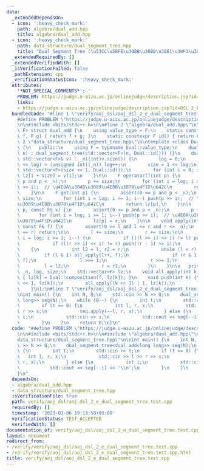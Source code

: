 ```yaml
---
data:
  _extendedDependsOn:
  - icon: ':heavy_check_mark:'
    path: algebra/dual_add.hpp
    title: algebra/dual_add.hpp
  - icon: ':heavy_check_mark:'
    path: data_structure/dual_segment_tree.hpp
    title: "Dual Segment Tree (\u53CC\u5BFE\u30BB\u30B0\u30E1\u30F3\u30C8\u6728)"
  _extendedRequiredBy: []
  _extendedVerifiedWith: []
  _isVerificationFailed: false
  _pathExtension: cpp
  _verificationStatusIcon: ':heavy_check_mark:'
  attributes:
    '*NOT_SPECIAL_COMMENTS*': ''
    PROBLEM: https://judge.u-aizu.ac.jp/onlinejudge/description.jsp?id=DSL_2_E
    links:
    - https://judge.u-aizu.ac.jp/onlinejudge/description.jsp?id=DSL_2_E
  bundledCode: "#line 1 \"verify/aoj_dsl/aoj_dsl_2_e_dual_segment_tree.test.cpp\"\n\
    #define PROBLEM \"https://judge.u-aizu.ac.jp/onlinejudge/description.jsp?id=DSL_2_E\"\
    \n\n#include <bits/stdc++.h>\n\n#line 2 \"algebra/dual_add.hpp\"\n\ntemplate <class\
    \ F> struct dual_add {\n    using value_type = F;\n    static constexpr F composition(F\
    \ f, F g) { return f + g; }\n    static constexpr F id() { return 0; }\n};\n#line\
    \ 2 \"data_structure/dual_segment_tree.hpp\"\n\ntemplate <class Dual> struct dual_segment_tree\
    \ {\n   public:\n    using F = typename Dual::value_type;\n    dual_segment_tree(int\
    \ n) : dual_segment_tree(std::vector<F>(n, Dual::id())) {}\n    dual_segment_tree(const\
    \ std::vector<F>& v) : _n((int)v.size()) {\n        log = 0;\n        while ((1U\
    \ << log) < (unsigned int)(_n)) log++;\n        size = 1 << log;\n        lz =\
    \ std::vector<F>(size << 1, Dual::id());\n        for (int i = 0; i < _n; i++)\
    \ lz[i + size] = v[i];\n    }\n\n    F operator[](int p) {\n        assert(0 <=\
    \ p and p < _n);\n        p += size;\n        for (int i = log; i >= 1; i--) push(p\
    \ >> i);  // \u4E0A\u304B\u3089\u4E0B\u3078\u4F1D\u642C\n        return lz[p];\n\
    \    }\n\n    F get(int p) {\n        assert(0 <= p and p < _n);\n        p +=\
    \ size;\n        for (int i = log; i >= 1; i--) push(p >> i);  // \u4E0A\u304B\
    \u3089\u4E0B\u3078\u4F1D\u642C\n        return lz[p];\n    }\n\n    void set(int\
    \ p, const F& x) {\n        assert(0 <= p and p < _n);\n        p += size;\n \
    \       for (int i = log; i >= 1; i--) push(p >> i);  // \u4E0A\u304B\u3089\u4E0B\
    \u3078\u4F1D\u642C\n        lz[p] = x;\n    }\n\n    void apply(int l, int r,\
    \ const F& f) {\n        assert(0 <= l and l <= r and r <= _n);\n        if (l\
    \ == r) return;\n\n        l += size;\n        r += size;\n\n        for (int\
    \ i = log; i >= 1; i--) {\n            if (((l >> i) << i) != l) push(l >> i);\n\
    \            if (((r >> i) << i) != r) push((r - 1) >> i);\n        }\n\n    \
    \    {\n            int l2 = l, r2 = r;\n            while (l < r) {\n       \
    \         if (l & 1) all_apply(l++, f);\n                if (r & 1) all_apply(--r,\
    \ f);\n                l >>= 1;\n                r >>= 1;\n            }\n   \
    \         l = l2;\n            r = r2;\n        }\n    }\n\n   private:\n    int\
    \ _n, log, size;\n    std::vector<F> lz;\n    void all_apply(int k, const F& f)\
    \ { lz[k] = Dual::composition(f, lz[k]); }\n    void push(int k) {\n        all_apply(k\
    \ << 1, lz[k]);\n        all_apply((k << 1) | 1, lz[k]);\n        lz[k] = Dual::id();\n\
    \    }\n};\n#line 7 \"verify/aoj_dsl/aoj_dsl_2_e_dual_segment_tree.test.cpp\"\n\
    \nint main() {\n    int N, Q;\n    std::cin >> N >> Q;\n    dual_segment_tree<dual_add<long\
    \ long>> seg(N);\n    while (Q--) {\n        int t;\n        std::cin >> t;\n\
    \        if (t == 0) {\n            int l, r, x;\n            std::cin >> l >>\
    \ r >> x;\n            seg.apply(--l, r, x);\n        } else {\n            int\
    \ i;\n            std::cin >> i;\n            std::cout << seg[--i] << '\\n';\n\
    \        }\n    }\n    return 0;\n}\n"
  code: "#define PROBLEM \"https://judge.u-aizu.ac.jp/onlinejudge/description.jsp?id=DSL_2_E\"\
    \n\n#include <bits/stdc++.h>\n\n#include \"algebra/dual_add.hpp\"\n#include \"\
    data_structure/dual_segment_tree.hpp\"\n\nint main() {\n    int N, Q;\n    std::cin\
    \ >> N >> Q;\n    dual_segment_tree<dual_add<long long>> seg(N);\n    while (Q--)\
    \ {\n        int t;\n        std::cin >> t;\n        if (t == 0) {\n         \
    \   int l, r, x;\n            std::cin >> l >> r >> x;\n            seg.apply(--l,\
    \ r, x);\n        } else {\n            int i;\n            std::cin >> i;\n \
    \           std::cout << seg[--i] << '\\n';\n        }\n    }\n    return 0;\n\
    }\n"
  dependsOn:
  - algebra/dual_add.hpp
  - data_structure/dual_segment_tree.hpp
  isVerificationFile: true
  path: verify/aoj_dsl/aoj_dsl_2_e_dual_segment_tree.test.cpp
  requiredBy: []
  timestamp: '2023-02-06 19:13:58+09:00'
  verificationStatus: TEST_ACCEPTED
  verifiedWith: []
documentation_of: verify/aoj_dsl/aoj_dsl_2_e_dual_segment_tree.test.cpp
layout: document
redirect_from:
- /verify/verify/aoj_dsl/aoj_dsl_2_e_dual_segment_tree.test.cpp
- /verify/verify/aoj_dsl/aoj_dsl_2_e_dual_segment_tree.test.cpp.html
title: verify/aoj_dsl/aoj_dsl_2_e_dual_segment_tree.test.cpp
---
```

